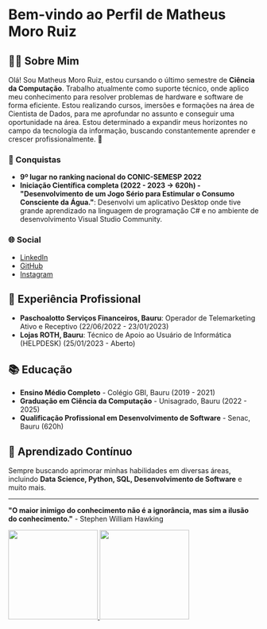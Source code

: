 # Bem-vindo ao Perfil de Matheus Moro Ruiz

## 👨‍💻 Sobre Mim
Olá! Sou Matheus Moro Ruiz, estou cursando o último semestre de **Ciência da Computação**. Trabalho atualmente como suporte técnico, onde aplico meu conhecimento para resolver problemas de hardware e software de forma eficiente. Estou realizando cursos, imersões e formações na área de Cientista de Dados, para me aprofundar no assunto e conseguir uma oportunidade na área.  Estou determinado a expandir meus horizontes no campo da tecnologia da informação, buscando constantemente aprender e crescer profissionalmente. 🚀

### 🏅 Conquistas
- **9º lugar no ranking nacional do CONIC-SEMESP 2022**
- **Iniciação Científica completa (2022 - 2023 -> 620h) - "Desenvolvimento de um Jogo Sério para Estimular o Consumo Consciente da Água."**: Desenvolvi um aplicativo Desktop onde tive grande aprendizado na linguagem de programação C# e no ambiente de desenvolvimento Visual Studio Community.

### 🌐 Social
- [LinkedIn](https://www.linkedin.com/in/matheus-moro-a3a571203/)
- [GitHub](https://github.com/MatheusMoroRuiz)
- [Instagram](https://www.instagram.com/matheus_moro03/)

## 💼 Experiência Profissional
- **Paschoalotto Serviços Financeiros, Bauru**: Operador de Telemarketing Ativo e Receptivo (22/06/2022 - 23/01/2023)
- **Lojas ROTH, Bauru**: Técnico de Apoio ao Usuário de Informática (HELPDESK) (25/01/2023 - Aberto)

## 📚 Educação
- **Ensino Médio Completo** - Colégio GBI, Bauru (2019 - 2021)
- **Graduação em Ciência da Computação** - Unisagrado, Bauru (2022 - 2025)
- **Qualificação Profissional em Desenvolvimento de Software** - Senac, Bauru (620h)


## 🌱 Aprendizado Contínuo
Sempre buscando aprimorar minhas habilidades em diversas áreas, incluindo **Data Science, Python, SQL, Desenvolvimento de Software** e muito mais.

---

**"O maior inimigo do conhecimento não é a ignorância, mas sim a ilusão do conhecimento."** - Stephen William Hawking

<link rel="stylesheet" href="https://cdn.jsdelivr.net/gh/devicons/devicon@v2.15.1/devicon.min.css">
<div>
  <a href="https://github.com/MatheusMoroRuiz">
  <img height="180em" src="https://github-readme-stats.vercel.app/api?username=MatheusMoroRuiz&show_icons=true&theme=radical">
  <img height="180em" src="https://github-readme-stats.vercel.app/api/top-langs/?username=MatheusMoroRuiz&layout=compact&theme=radical">
</div>
